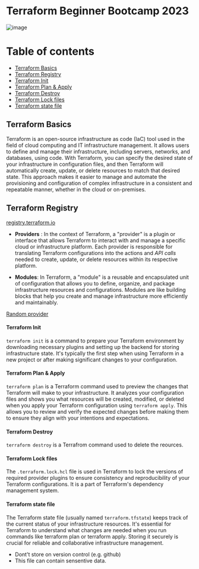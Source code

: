 # Terraform Beginner Bootcamp 2023

![image](https://github.com/koladiya/terraform-beginner-bootcamp-2023/assets/17511896/f8ff200f-c92f-4ada-a708-0309a0295fc9)

# Table of contents
- [Terraform Basics](#terraform-basics)
- [Terraform Registry](#terraform-registry)
- [Terraform Init](#terraform-init)
- [Terraform Plan & Apply](#terraform-plan--apply)
- [Terraform Destroy](#terraform-destroy)
- [Terraform Lock files](#terraform-lock-files)
- [Terraform state file](#terraform-state-file)

## Terraform Basics

Terraform is an open-source infrastructure as code (IaC) tool used in the field of cloud computing and IT infrastructure management. It allows users to define and manage their infrastructure, including servers, networks, and databases, using code. With Terraform, you can specify the desired state of your infrastructure in configuration files, and then Terraform will automatically create, update, or delete resources to match that desired state. This approach makes it easier to manage and automate the provisioning and configuration of complex infrastructure in a consistent and repeatable manner, whether in the cloud or on-premises.

## Terraform Registry
[registry.terraform.io](https://registry.terraform.io/)

- **Providers** : In the context of Terraform, a "provider" is a plugin or interface that allows Terraform to interact with and manage a specific cloud or infrastructure platform. Each provider is responsible for translating Terraform configurations into the actions and _API calls_ needed to create, update, or delete resources within its respective platform.

- **Modules**: In Terraform, a "module" is a reusable and encapsulated unit of configuration that allows you to define, organize, and package infrastructure resources and configurations. Modules are like building blocks that help you create and manage infrastructure more efficiently and maintainably. 

[Random provider](https://registry.terraform.io/providers/hashicorp/random/latest/docs) 


#### Terraform Init
```terraform init``` is a command to prepare your Terraform environment by downloading necessary plugins and setting up the backend for storing infrastructure state. It's typically the first step when using Terraform in a new project or after making significant changes to your configuration.

#### Terraform Plan & Apply
``terraform plan`` is a Terraform command used to preview the changes that Terraform will make to your infrastructure. It analyzes your configuration files and shows you what resources will be created, modified, or deleted when you apply your Terraform configuration using ``terraform apply``. This allows you to review and verify the expected changes before making them to ensure they align with your intentions and expectations.

#### Terraform Destroy
`terraform destroy` is a Terrafrom command used to delete the reources.


#### Terraform Lock files
The ``.terraform.lock.hcl`` file is used in Terraform to lock the versions of required provider plugins to ensure consistency and reproducibility of your Terraform configurations. It is a part of Terraform's dependency management system.


#### Terraform state file
The Terraform state file (usually named ``terraform.tfstate``) keeps track of the current status of your infrastructure resources. It's essential for Terraform to understand what changes are needed when you run commands like terraform plan or terraform apply. Storing it securely is crucial for reliable and collaborative infrastructure management.

- Dont't store on version control (e.g. github)
- This file can contain sensentive data.

